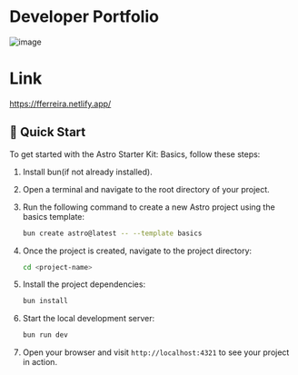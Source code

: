 # Developer Portfolio
![image](https://github.com/franciscof12/astro-portfolio-web/assets/123760628/f165dcc7-7b43-4a51-b0d6-0e1496459420)

# Link
https://fferreira.netlify.app/

## 🚀 Quick Start

To get started with the Astro Starter Kit: Basics, follow these steps:

1. Install bun(if not already installed).
2. Open a terminal and navigate to the root directory of your project.
3. Run the following command to create a new Astro project using the basics template:

    ```sh
    bun create astro@latest -- --template basics
    ```

4. Once the project is created, navigate to the project directory:

    ```sh
    cd <project-name>
    ```

5. Install the project dependencies:

    ```sh
    bun install
    ```

6. Start the local development server:

    ```sh
    bun run dev
    ```

7. Open your browser and visit `http://localhost:4321` to see your project in action.


